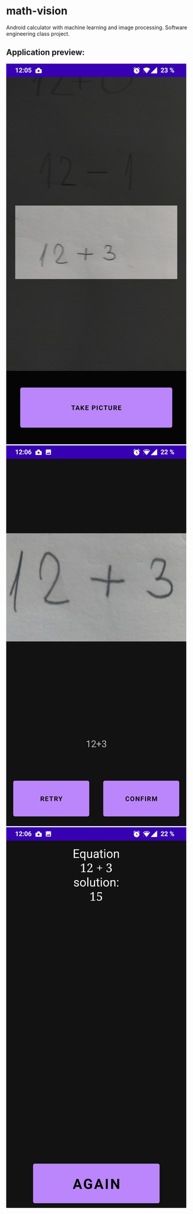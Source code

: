 # math-vision
Android calculator with machine learning and image processing. Software engineering class project.

## Application preview:
![MainActivity](activity1.jpg)
![ConfirmActivity](activity2.jpg)
![EquationActivity](activity3.jpg)
